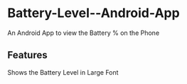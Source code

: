 # Battery-Level--Android-App
An Android App to view the Battery % on the Phone
## Features
Shows the Battery Level in Large Font
